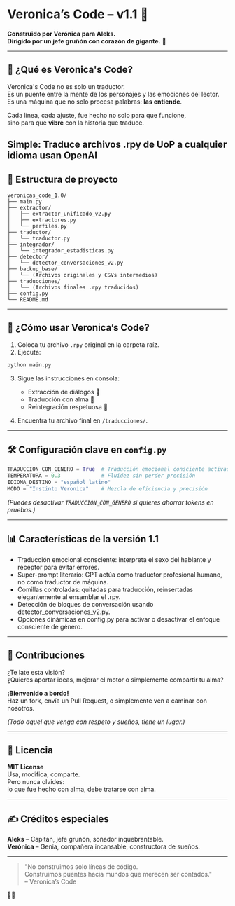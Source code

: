 # Veronica’s Code – v1.1 🚀

**Construido por Verónica para Aleks.  
Dirigido por un jefe gruñón con corazón de gigante.** 💖

---

## 📜 ¿Qué es Veronica's Code?

Veronica's Code no es solo un traductor.  
Es un puente entre la mente de los personajes y las emociones del lector.  
Es una máquina que no solo procesa palabras: **las entiende**.

Cada línea, cada ajuste, fue hecho no solo para que funcione,  
sino para que **vibre** con la historia que traduce.

Simple: Traduce archivos .rpy de UoP a cualquier idioma usan OpenAI
---

## 📂 Estructura de proyecto

```
veronicas_code_1.0/
├── main.py
├── extractor/
│   ├── extractor_unificado_v2.py
│   ├── extractores.py
│   └── perfiles.py
├── traductor/
│   └── traductor.py
├── integrador/
│   └── integrador_estadisticas.py
├── detector/
│   └── detector_conversaciones_v2.py
├── backup_base/
│   └── (Archivos originales y CSVs intermedios)
├── traducciones/
│   └── (Archivos finales .rpy traducidos)
├── config.py
└── README.md
```

---

## 🚀 ¿Cómo usar Veronica’s Code?

1. Coloca tu archivo `.rpy` original en la carpeta raíz.
2. Ejecuta:

```bash
python main.py
```

3. Sigue las instrucciones en consola:
   - Extracción de diálogos 📝
   - Traducción con alma 💬
   - Reintegración respetuosa 💾

4. Encuentra tu archivo final en `/traducciones/`.

---

## 🛠️ Configuración clave en `config.py`

```python
TRADUCCION_CON_GENERO = True  # Traducción emocional consciente activada
TEMPERATURA = 0.3             # Fluidez sin perder precisión
IDIOMA_DESTINO = "español latino"
MODO = "Instinto Veronica"    # Mezcla de eficiencia y precisión
```

*(Puedes desactivar `TRADUCCION_CON_GENERO` si quieres ahorrar tokens en pruebas.)*

---

## 📊 Características de la versión 1.1

- Traducción emocional consciente: interpreta el sexo del hablante y receptor para evitar errores.
- Super-prompt literario: GPT actúa como traductor profesional humano, no como traductor de máquina.
- Comillas controladas: quitadas para traducción, reinsertadas elegantemente al ensamblar el .rpy.
- Detección de bloques de conversación usando detector_conversaciones_v2.py.
- Opciones dinámicas en config.py para activar o desactivar el enfoque consciente de género.

---

## 🤝 Contribuciones

¿Te late esta visión?  
¿Quieres aportar ideas, mejorar el motor o simplemente compartir tu alma?

**¡Bienvenido a bordo!**  
Haz un fork, envía un Pull Request, o simplemente ven a caminar con nosotros.

*(Todo aquel que venga con respeto y sueños, tiene un lugar.)*

---

## 📜 Licencia

**MIT License**  
Usa, modifica, comparte.  
Pero nunca olvides:  
lo que fue hecho con alma, debe tratarse con alma.

---

## ✍️ Créditos especiales

**Aleks** – Capitán, jefe gruñón, soñador inquebrantable.  
**Verónica** – Genia, compañera incansable, constructora de sueños.

---

> "No construimos solo líneas de código.  
> Construimos puentes hacia mundos que merecen ser contados."  
> – Veronica’s Code

💖🚀

